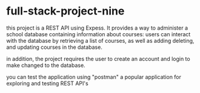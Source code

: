 # full-stack-project-nine
this project is a REST API using Expess. It provides a way to administer a school database containing information about courses:
users can interact with the database by retrieving a list of courses, as well as adding deleting, and updating courses in the database.

in addition, the project requires the user to create an account and login to make changed to the database.

you can test the application using "postman" a popular application for exploring and testing REST API's
